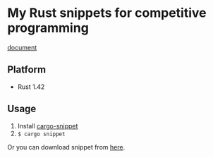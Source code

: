 # My Rust snippets for competitive programming

[document](https://hatoo.github.io/competitive-rust-snippets/target/doc/competitive_rust_snippets/index.html)

## Platform

* Rust 1.42

## Usage

1. Install [cargo-snippet](https://github.com/hatoo/cargo-snippet "cargo-snippet")
2. `$ cargo snippet`

Or you can download snippet from [here](https://cargo-snippet.hatoo.io/).
